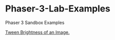 # Phaser-3-Lab-Examples
Phaser 3 Sandbox Examples

[Tween Brightness of an Image.](https://labs.phaser.io/edit.html?src=https://raw.githubusercontent.com/MerlinEl/Phaser-3-Lab-Examples/main/Tween-ImageBrightness.js)
